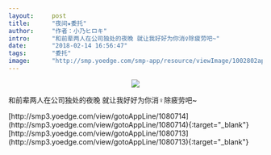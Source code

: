 ```yaml
---
layout:     post
title:      "夜间★委托"
author:     "作者：小乃ヒロキ"
intro:      "和前辈两人在公司独处的夜晚 就让我好好为你消♀除疲劳吧~"
date:       "2018-02-14 16:56:47"
tags:       "委托"
image:      "http://smp.yoedge.com/smp-app/resource/viewImage/1002802appline.png"
---
```

<div style="text-align: center">
<p><img src="http://smp.yoedge.com/smp-app/resource/viewImage/1002802appline.png"/></p>
</div>
<p class="post-meta">
<span>和前辈两人在公司独处的夜晚 就让我好好为你消♀除疲劳吧~</span>
</p>
[http://smp3.yoedge.com/view/gotoAppLine/1080714](http://smp3.yoedge.com/view/gotoAppLine/1080714){:target="_blank"}
[http://smp3.yoedge.com/view/gotoAppLine/1080713](http://smp3.yoedge.com/view/gotoAppLine/1080713){:target="_blank"}


